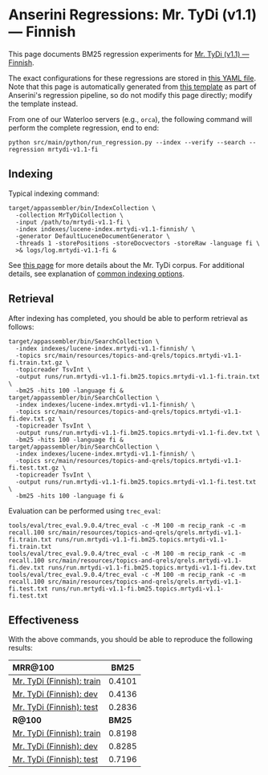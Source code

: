 # Anserini Regressions: Mr. TyDi (v1.1) &mdash; Finnish

This page documents BM25 regression experiments for [Mr. TyDi (v1.1) &mdash; Finnish](https://github.com/castorini/mr.tydi).

The exact configurations for these regressions are stored in [this YAML file](../src/main/resources/regression/mrtydi-v1.1-fi.yaml).
Note that this page is automatically generated from [this template](../src/main/resources/docgen/templates/mrtydi-v1.1-fi.template) as part of Anserini's regression pipeline, so do not modify this page directly; modify the template instead.

From one of our Waterloo servers (e.g., `orca`), the following command will perform the complete regression, end to end:

```
python src/main/python/run_regression.py --index --verify --search --regression mrtydi-v1.1-fi
```

## Indexing

Typical indexing command:

```
target/appassembler/bin/IndexCollection \
  -collection MrTyDiCollection \
  -input /path/to/mrtydi-v1.1-fi \
  -index indexes/lucene-index.mrtydi-v1.1-finnish/ \
  -generator DefaultLuceneDocumentGenerator \
  -threads 1 -storePositions -storeDocvectors -storeRaw -language fi \
  >& logs/log.mrtydi-v1.1-fi &
```

See [this page](https://github.com/castorini/mr.tydi) for more details about the Mr. TyDi corpus.
For additional details, see explanation of [common indexing options](common-indexing-options.md).

## Retrieval

After indexing has completed, you should be able to perform retrieval as follows:

```
target/appassembler/bin/SearchCollection \
  -index indexes/lucene-index.mrtydi-v1.1-finnish/ \
  -topics src/main/resources/topics-and-qrels/topics.mrtydi-v1.1-fi.train.txt.gz \
  -topicreader TsvInt \
  -output runs/run.mrtydi-v1.1-fi.bm25.topics.mrtydi-v1.1-fi.train.txt \
  -bm25 -hits 100 -language fi &
target/appassembler/bin/SearchCollection \
  -index indexes/lucene-index.mrtydi-v1.1-finnish/ \
  -topics src/main/resources/topics-and-qrels/topics.mrtydi-v1.1-fi.dev.txt.gz \
  -topicreader TsvInt \
  -output runs/run.mrtydi-v1.1-fi.bm25.topics.mrtydi-v1.1-fi.dev.txt \
  -bm25 -hits 100 -language fi &
target/appassembler/bin/SearchCollection \
  -index indexes/lucene-index.mrtydi-v1.1-finnish/ \
  -topics src/main/resources/topics-and-qrels/topics.mrtydi-v1.1-fi.test.txt.gz \
  -topicreader TsvInt \
  -output runs/run.mrtydi-v1.1-fi.bm25.topics.mrtydi-v1.1-fi.test.txt \
  -bm25 -hits 100 -language fi &
```

Evaluation can be performed using `trec_eval`:

```
tools/eval/trec_eval.9.0.4/trec_eval -c -M 100 -m recip_rank -c -m recall.100 src/main/resources/topics-and-qrels/qrels.mrtydi-v1.1-fi.train.txt runs/run.mrtydi-v1.1-fi.bm25.topics.mrtydi-v1.1-fi.train.txt
tools/eval/trec_eval.9.0.4/trec_eval -c -M 100 -m recip_rank -c -m recall.100 src/main/resources/topics-and-qrels/qrels.mrtydi-v1.1-fi.dev.txt runs/run.mrtydi-v1.1-fi.bm25.topics.mrtydi-v1.1-fi.dev.txt
tools/eval/trec_eval.9.0.4/trec_eval -c -M 100 -m recip_rank -c -m recall.100 src/main/resources/topics-and-qrels/qrels.mrtydi-v1.1-fi.test.txt runs/run.mrtydi-v1.1-fi.bm25.topics.mrtydi-v1.1-fi.test.txt
```

## Effectiveness

With the above commands, you should be able to reproduce the following results:

| **MRR@100**                                                                                                  | **BM25**  |
|:-------------------------------------------------------------------------------------------------------------|-----------|
| [Mr. TyDi (Finnish): train](https://github.com/castorini/mr.tydi)                                            | 0.4101    |
| [Mr. TyDi (Finnish): dev](https://github.com/castorini/mr.tydi)                                              | 0.4136    |
| [Mr. TyDi (Finnish): test](https://github.com/castorini/mr.tydi)                                             | 0.2836    |
| **R@100**                                                                                                    | **BM25**  |
| [Mr. TyDi (Finnish): train](https://github.com/castorini/mr.tydi)                                            | 0.8198    |
| [Mr. TyDi (Finnish): dev](https://github.com/castorini/mr.tydi)                                              | 0.8285    |
| [Mr. TyDi (Finnish): test](https://github.com/castorini/mr.tydi)                                             | 0.7196    |
